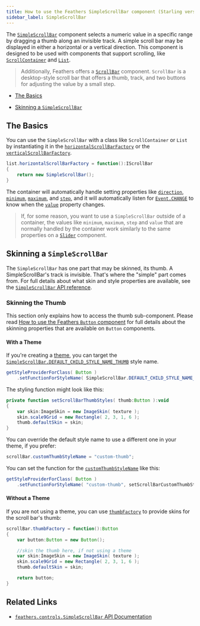 ```yaml
---
title: How to use the Feathers SimpleScrollBar component (Starling version)
sidebar_label: SimpleScrollBar
---
```


The [`SimpleScrollBar`](/api-reference/feathers/controls/SimpleScrollBar.html) component selects a numeric value in a specific range by dragging a thumb along an invisible track. A simple scroll bar may be displayed in either a horizontal or a vertical direction. This component is designed to be used with components that support scrolling, like [`ScrollContainer`](./scroll-container.md) and [`List`](./list.md).

> Additionally, Feathers offers a [`ScrollBar`](./scroll-bar.md) component. `ScrollBar` is a desktop-style scroll bar that offers a thumb, track, and two buttons for adjusting the value by a small step.

- [The Basics](#the-basics)

- [Skinning a `SimpleScrollBar`](#skinning-a-simplescrollbar)

## The Basics

You can use the `SimpleScrollBar` with a class like `ScrollContainer` or `List` by instantiating it in the [`horizontalScrollBarFactory`](/api-reference/feathers/controls/Scroller.html#horizontalScrollBarFactory) or the [`verticalScrollBarFactory`](/api-reference/feathers/controls/Scroller.html#verticalScrollBarFactory).

```actionscript
list.horizontalScrollBarFactory = function():IScrollBar
{
    return new SimpleScrollBar();
}
```

The container will automatically handle setting properties like [`direction`](/api-reference/feathers/controls/SimpleScrollBar.html#direction), [`minimum`](/api-reference/feathers/controls/SimpleScrollBar.html#minimum), [`maximum`](/api-reference/feathers/controls/SimpleScrollBar.html#maximum), and [`step`](/api-reference/feathers/controls/SimpleScrollBar.html#step), and it will automatically listen for [`Event.CHANGE`](/api-reference/feathers/controls/SimpleScrollBar.html#event:change) to know when the [`value`](/api-reference/feathers/controls/SimpleScrollBar.html#value) property changes.

> If, for some reason, you want to use a `SimpleScrollBar` outside of a container, the values like `minimum`, `maximum`, `step` and `value` that are normally handled by the container work similarly to the same properties on a [`Slider`](./slider.md) component.

## Skinning a `SimpleScrollBar`

The `SimpleScrollBar` has one part that may be skinned, its thumb. A SimpleScrollBar's track is invisible. That's where the "simple" part comes from. For full details about what skin and style properties are available, see the [`SimpleScrollBar` API reference](/api-reference/feathers/controls/SimpleScrollBar.html).

### Skinning the Thumb

This section only explains how to access the thumb sub-component. Please read [How to use the Feathers `Button` component](./button.md) for full details about the skinning properties that are available on `Button` components.

#### With a Theme

If you're creating a [theme](./themes.md), you can target the [`SimpleScrollBar.DEFAULT_CHILD_STYLE_NAME_THUMB`](/api-reference/feathers/controls/SimpleScrollBar.html#DEFAULT_CHILD_STYLE_NAME_THUMB) style name.

```actionscript
getStyleProviderForClass( Button )
    .setFunctionForStyleName( SimpleScrollBar.DEFAULT_CHILD_STYLE_NAME_THUMB, setScrollBarThumbStyles );
```

The styling function might look like this:

```actionscript
private function setScrollBarThumbStyles( thumb:Button ):void
{
    var skin:ImageSkin = new ImageSkin( texture );
    skin.scale9Grid = new Rectangle( 2, 3, 1, 6 );
    thumb.defaultSkin = skin;
}
```

You can override the default style name to use a different one in your theme, if you prefer:

```actionscript
scrollBar.customThumbStyleName = "custom-thumb";
```

You can set the function for the [`customThumbStyleName`](/api-reference/feathers/controls/SimpleScrollBar.html#customThumbStyleName) like this:

```actionscript
getStyleProviderForClass( Button )
    .setFunctionForStyleName( "custom-thumb", setScrollBarCustomThumbStyles );
```

#### Without a Theme

If you are not using a theme, you can use [`thumbFactory`](/api-reference/feathers/controls/SimpleScrollBar.html#thumbFactory) to provide skins for the scroll bar's thumb:

```actionscript
scrollBar.thumbFactory = function():Button
{
    var button:Button = new Button();

    //skin the thumb here, if not using a theme
    var skin:ImageSkin = new ImageSkin( texture );
    skin.scale9Grid = new Rectangle( 2, 3, 1, 6 );
    thumb.defaultSkin = skin;

    return button;
}
```

## Related Links

- [`feathers.controls.SimpleScrollBar` API Documentation](/api-reference/feathers/controls/SimpleScrollBar.html)
